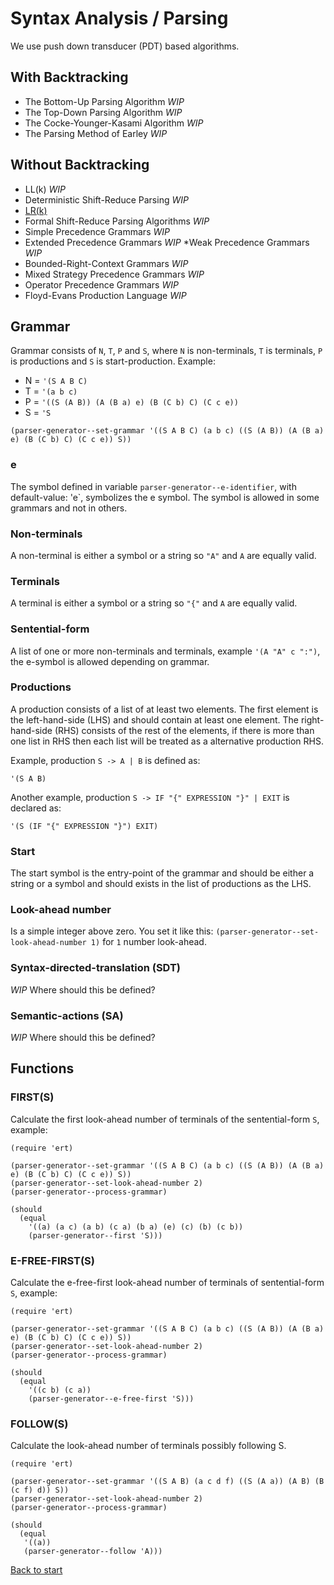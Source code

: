 # Syntax Analysis / Parsing

We use push down transducer (PDT) based algorithms.

## With Backtracking

* The Bottom-Up Parsing Algorithm *WIP*
* The Top-Down Parsing Algorithm *WIP*
* The Cocke-Younger-Kasami Algorithm *WIP*
* The Parsing Method of Earley *WIP*

## Without Backtracking

* LL(k) *WIP*
* Deterministic Shift-Reduce Parsing *WIP*
* [LR(k)](Deterministic-Right-Parser-for-LRk-Grammars.md)
* Formal Shift-Reduce Parsing Algorithms *WIP*
* Simple Precedence Grammars *WIP*
* Extended Precedence Grammars *WIP*
*Weak Precedence Grammars *WIP*
* Bounded-Right-Context Grammars *WIP*
* Mixed Strategy Precedence Grammars *WIP*
* Operator Precedence Grammars *WIP*
* Floyd-Evans Production Language *WIP*

## Grammar

Grammar consists of `N`, `T`, `P` and `S`, where `N` is non-terminals, `T` is terminals, `P` is productions and `S` is start-production. Example:

* N = `'(S A B C)`
* T = `'(a b c)`
* P = `'((S (A B)) (A (B a) e) (B (C b) C) (C c e))`
* S = `'S`

``` emacs-lisp
(parser-generator--set-grammar '((S A B C) (a b c) ((S (A B)) (A (B a) e) (B (C b) C) (C c e)) S))
```

### e

The symbol defined in variable `parser-generator--e-identifier`, with default-value: 'e`, symbolizes the e symbol. The symbol is allowed in some grammars and not in others.

### Non-terminals

A non-terminal is either a symbol or a string so `"A"` and `A` are equally valid.

### Terminals

A terminal is either a symbol or a string so `"{"` and `A` are equally valid.

### Sentential-form

A list of one or more non-terminals and terminals, example `'(A "A" c ":")`, the e-symbol is allowed depending on grammar.

### Productions

A production consists of a list of at least two elements. The first element is the left-hand-side (LHS) and should contain at least one element. The right-hand-side (RHS) consists of the rest of the elements, if there is more than one list in RHS then each list will be treated as a alternative production RHS.

Example, production `S -> A | B` is defined as:

``` emacs-lisp
'(S A B)
```

Another example, production `S -> IF "{" EXPRESSION "}" | EXIT` is declared as:

``` emacs-lisp
'(S (IF "{" EXPRESSION "}") EXIT)
```

### Start

The start symbol is the entry-point of the grammar and should be either a string or a symbol and should exists in the list of productions as the LHS.

### Look-ahead number

Is a simple integer above zero. You set it like this: `(parser-generator--set-look-ahead-number 1)` for `1` number look-ahead.

### Syntax-directed-translation (SDT)

*WIP* Where should this be defined?

### Semantic-actions (SA)

*WIP* Where should this be defined?

## Functions

### FIRST(S)

Calculate the first look-ahead number of terminals of the sentential-form `S`, example:

``` emacs-lisp
(require 'ert)

(parser-generator--set-grammar '((S A B C) (a b c) ((S (A B)) (A (B a) e) (B (C b) C) (C c e)) S))
(parser-generator--set-look-ahead-number 2)
(parser-generator--process-grammar)

(should
  (equal
    '((a) (a c) (a b) (c a) (b a) (e) (c) (b) (c b))
    (parser-generator--first 'S)))
```

### E-FREE-FIRST(S)

Calculate the e-free-first look-ahead number of terminals of sentential-form `S`, example:

``` emacs-lisp
(require 'ert)

(parser-generator--set-grammar '((S A B C) (a b c) ((S (A B)) (A (B a) e) (B (C b) C) (C c e)) S))
(parser-generator--set-look-ahead-number 2)
(parser-generator--process-grammar)

(should
  (equal
    '((c b) (c a))
    (parser-generator--e-free-first 'S)))
```

### FOLLOW(S)

Calculate the look-ahead number of terminals possibly following S.

``` emacs-lisp
(require 'ert)

(parser-generator--set-grammar '((S A B) (a c d f) ((S (A a)) (A B) (B (c f) d)) S))
(parser-generator--set-look-ahead-number 2)
(parser-generator--process-grammar)

(should
  (equal
   '((a))
   (parser-generator--follow 'A)))
```


[Back to start](../../../)
